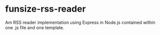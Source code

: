 # funsize-rss-reader
Am RSS reader implementation using Express in Node.js contained within one .js file and one template.

